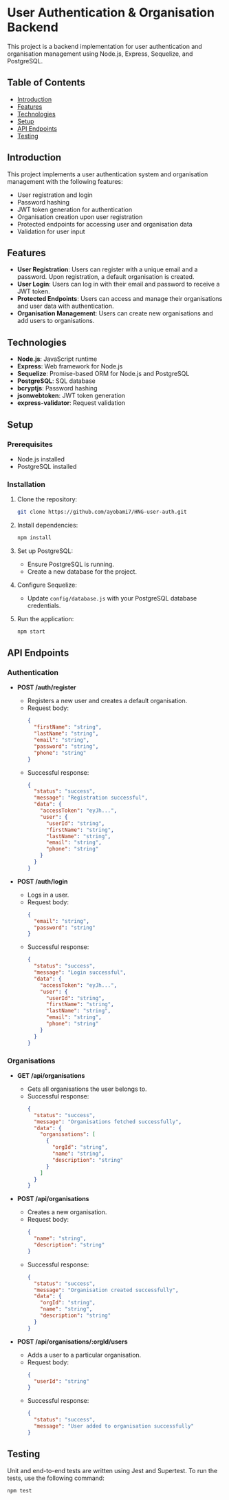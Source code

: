 # User Authentication & Organisation Backend

This project is a backend implementation for user authentication and organisation management using Node.js, Express, Sequelize, and PostgreSQL.

## Table of Contents

- [Introduction](#introduction)
- [Features](#features)
- [Technologies](#technologies)
- [Setup](#setup)
- [API Endpoints](#api-endpoints)
- [Testing](#testing)

## Introduction

This project implements a user authentication system and organisation management with the following features:
- User registration and login
- Password hashing
- JWT token generation for authentication
- Organisation creation upon user registration
- Protected endpoints for accessing user and organisation data
- Validation for user input

## Features

- **User Registration**: Users can register with a unique email and a password. Upon registration, a default organisation is created.
- **User Login**: Users can log in with their email and password to receive a JWT token.
- **Protected Endpoints**: Users can access and manage their organisations and user data with authentication.
- **Organisation Management**: Users can create new organisations and add users to organisations.

## Technologies

- **Node.js**: JavaScript runtime
- **Express**: Web framework for Node.js
- **Sequelize**: Promise-based ORM for Node.js and PostgreSQL
- **PostgreSQL**: SQL database
- **bcryptjs**: Password hashing
- **jsonwebtoken**: JWT token generation
- **express-validator**: Request validation

## Setup

### Prerequisites

- Node.js installed
- PostgreSQL installed

### Installation

1. Clone the repository:
   ```bash
   git clone https://github.com/ayobami7/HNG-user-auth.git
   ```

2. Install dependencies:
   ```bash
   npm install
   ```

3. Set up PostgreSQL:
   - Ensure PostgreSQL is running.
   - Create a new database for the project.

4. Configure Sequelize:
   - Update `config/database.js` with your PostgreSQL database credentials.

5. Run the application:
   ```bash
   npm start
   ```

## API Endpoints

### Authentication

- **POST /auth/register**
  - Registers a new user and creates a default organisation.
  - Request body:
    ```json
    {
      "firstName": "string",
      "lastName": "string",
      "email": "string",
      "password": "string",
      "phone": "string"
    }
    ```
  - Successful response:
    ```json
    {
      "status": "success",
      "message": "Registration successful",
      "data": {
        "accessToken": "eyJh...",
        "user": {
          "userId": "string",
          "firstName": "string",
          "lastName": "string",
          "email": "string",
          "phone": "string"
        }
      }
    }
    ```

- **POST /auth/login**
  - Logs in a user.
  - Request body:
    ```json
    {
      "email": "string",
      "password": "string"
    }
    ```
  - Successful response:
    ```json
    {
      "status": "success",
      "message": "Login successful",
      "data": {
        "accessToken": "eyJh...",
        "user": {
          "userId": "string",
          "firstName": "string",
          "lastName": "string",
          "email": "string",
          "phone": "string"
        }
      }
    }
    ```

### Organisations

- **GET /api/organisations**
  - Gets all organisations the user belongs to.
  - Successful response:
    ```json
    {
      "status": "success",
      "message": "Organisations fetched successfully",
      "data": {
        "organisations": [
          {
            "orgId": "string",
            "name": "string",
            "description": "string"
          }
        ]
      }
    }
    ```

- **POST /api/organisations**
  - Creates a new organisation.
  - Request body:
    ```json
    {
      "name": "string",
      "description": "string"
    }
    ```
  - Successful response:
    ```json
    {
      "status": "success",
      "message": "Organisation created successfully",
      "data": {
        "orgId": "string",
        "name": "string",
        "description": "string"
      }
    }
    ```

- **POST /api/organisations/:orgId/users**
  - Adds a user to a particular organisation.
  - Request body:
    ```json
    {
      "userId": "string"
    }
    ```
  - Successful response:
    ```json
    {
      "status": "success",
      "message": "User added to organisation successfully"
    }
    ```

## Testing

Unit and end-to-end tests are written using Jest and Supertest. To run the tests, use the following command:

```bash
npm test
```

